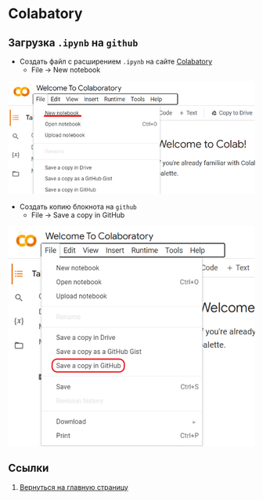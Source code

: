 # Colabatory

## Загрузка `.ipynb` на `github`

- Создать файл с расширением `.ipynb` на сайте [Colabatory](https://colab.research.google.com/)
  - File -> New notebook

<picture>
  <source media="(prefers-color-scheme: dark)" srcset="images/colab_new_notebook_dark.png">
  <img alt="" src="images/colab-new-notebook.png">
</picture>

- Создать копию блокнота на `github`
  - File -> Save a copy in GitHub

![Save a copy in GutHub|300](images/colab-save-github.png)

## Ссылки

1. [Вернуться на главную страницу](../README.md)
